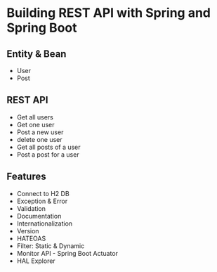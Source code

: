 # Building REST API with Spring and Spring Boot

## Entity & Bean
- User
- Post

## REST API
- Get all users
- Get one user
- Post a new user
- delete one user
- Get all posts of a user
- Post a post for a user

## Features
- Connect to H2 DB
- Exception & Error
- Validation
- Documentation
- Internationalization
- Version
- HATEOAS
- Filter: Static & Dynamic
- Monitor API - Spring Boot Actuator
- HAL Explorer
